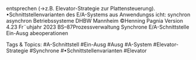 entsprechen (→z.B. Elevator-Strategie zur Plattensteuerung).
•Schnittstellenvarianten des E/A-Systems aus Anwendungss icht:
synchron
asynchron
Betriebssysteme DHBW Mannheim ©Henning Pagnia Version 4.23 Fr¨uhjahr 2023 BS–87Prozessverwaltung Synchrone E/A-Schnittstelle Ein-Ausg abeoperationen

   Tags & Topics:
   #A-Schnittstell
   #Ein-Ausg
   #Ausg
   #A-System
   #Elevator-Strategie
   #Synchrone
   #•Schnittstellenvarianten
   #Elevator